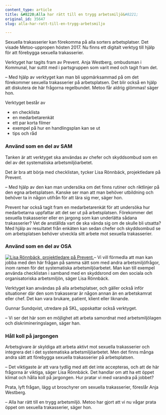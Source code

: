 ```yaml
---
content_type: article
title: &#8220;Alla har rätt till en trygg arbetsmiljö&#8221;
original_id: 35647
slug: alla-har-ratt-till-en-trygg-arbetsmiljo

---
```


Sexuella trakasserier kan förekomma på alla sorters arbetsplatser. Det visade Metoo-uppropen hösten 2017. Nu finns ett digitalt verktyg till hjälp för att förebygga sexuella trakasserier.

Verktyget har tagits fram av Prevent. Anja Westberg, ombudsman i Kommunal, har suttit med i partsgruppen som varit med och tagit fram det.

– Med hjälp av verktyget kan man bli uppmärksammad på om det förekommer sexuella trakasserier på arbetsplatsen. Det blir också en hjälp att diskutera de här frågorna regelbundet. Metoo får aldrig glömmas! säger hon.

Verktyget består av

*   en checklista
*   en medarbetarenkät
*   ett par korta filmer
*   exempel på hur en handlingsplan kan se ut
*   tips och råd

### Använd som en del av SAM

Tanken är att verktyget ska användas av chefer och skyddsombud som en del av det systematiska arbetsmiljöarbetet.

Det är bra att börja med checklistan, tycker Lisa Rönnbäck, projektledare på Prevent.

– Med hjälp av den kan man undersöka om det finns rutiner och riktlinjer på den egna arbetsplatsen. Kanske ser man att man behöver utbildning och behöver ta in någon utifrån för att lära sig mer, säger hon.

Prevent har också tagit fram en medarbetarenkät för att undersöka hur medarbetarna uppfattar att det ser ut på arbetsplatsen. Förekommer det sexuella trakasserier eller en jargong som kan underlätta sådana trakasserier? Vet de anställda vart de ska vända sig om de skulle bli utsatta? Med hjälp av resultatet från enkäten kan sedan chefer och skyddsombud se om arbetsplatsen behöver utveckla sitt arbete mot sexuella trakasserier.

### Använd som en del av OSA

[![Lisa Rönnbäck, projektledare på Prevent.](https://www.suntarbetsliv.se/wp-content/uploads/2018/11/200x220-lisa-ronnback-foto-fredrik-beskow.jpg)](https://www.suntarbetsliv.se/wp-content/uploads/2018/11/200x220-lisa-ronnback-foto-fredrik-beskow.jpg)– Vi vill förmedla att man kan jobba med den här frågan på samma sätt som med andra arbetsmiljöfrågor, inom ramen för det systematiska arbetsmiljöarbetet. Man kan till exempel använda checklistan i samband med en skyddsrond om den sociala och organisatoriska arbetsmiljön, säger Lisa Rönnbäck.

Verktyget kan användas på alla arbetsplatser, och gäller också inför situationer där den som trakasserar är någon annan än en arbetskamrat eller chef. Det kan vara brukare, patient, klient eller liknande.

Gunnar Sundqvist, utredare på SKL, uppskattar också verktyget.

– Vi ser det här som en möjlighet att arbeta samordnat med arbetsmiljölagen och diskrimineringslagen, säger han.

### Håll koll på jargongen

Arbetsgivare är skyldiga att arbeta aktivt mot sexuella trakasserier och integrera det i det systematiska arbetsmiljöarbetet. Men det finns många andra sätt att förebygga sexuella trakasserier på arbetsplatsen.

– Det viktigaste är att vara tydlig med att det inte accepteras, och att de här frågorna är viktiga, säger Lisa Rönnbäck. Det handlar om att ha ett öppet klimat och hålla koll på jargongen. Hur pratar vi med varandra på jobbet?

Prata, lyft frågan, lägg ut broschyrer om sexuella trakasserier, föreslår Anja Westberg.

– Alla har rätt till en trygg arbetsmiljö. Metoo har gjort att vi nu vågar prata öppet om sexuella trakasserier, säger hon.

